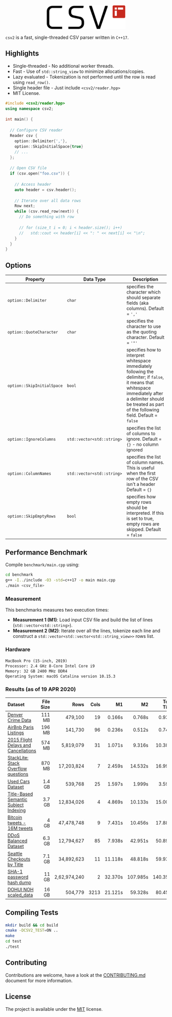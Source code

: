 <p align="center">
  <img height="75" src="img/logo.png" alt="csv2"/>
</p>

`csv2` is a fast, single-threaded CSV parser written in `C++17`.

## Highlights
* Single-threaded - No additional worker threads.
* Fast - Use of `std::string_view` to minimize allocations/copies.
* Lazy evaluated - Tokenization is not performed until the row is read using `read_row()`.
* Single header file - Just include `<csv2/reader.hpp>`
* MIT License.

```cpp
#include <csv2/reader.hpp>
using namespace csv2;

int main() {

  // Configure CSV reader
  Reader csv {
    option::Delimiter{','},
    option::SkipInitialSpace{true}
    // ...
  };

  // Open CSV file
  if (csv.open("foo.csv")) {
    
    // Access header
    auto header = csv.header();

    // Iterate over all data rows
    Row next;
    while (csv.read_row(next)) {
      // Do something with row

      // for (size_t i = 0; i < header.size(); i++)
      //   std::cout << header[i] << ": " << next[i] << "\n";
    }
  }
}
```

## Options

| Property | Data Type | Description |
|--------------------|-------------------|----------------------------------------------------------------------------------------------------------------------------------------------------------------------------------------------------------------------|
| `option::Delimiter` | `char` | specifies the character which should separate fields (aka columns). Default = `','` |
| `option::QuoteCharacter` | `char` | specifies the character to use as the quoting character. Default = `'"'` |
| `option::SkipInitialSpace` | `bool` | specifies how to interpret whitespace immediately following the delimiter; if `false`, it means that whitespace immediately after a delimiter should be treated as part of the following field. Default = `false` |
| `option::IgnoreColumns` | `std::vector<std::string>` | specifies the list of columns to ignore. Default = ```{}``` - no column ignored |
| `option::ColumnNames` | `std::vector<std::string>` | specifies the list of column names. This is useful when the first row of the CSV isn't a header Default = ```{}``` |
| `option::SkipEmptyRows` | `bool` | specifies how empty rows should be interpreted. If this is set to true, empty rows are skipped. Default = ```false``` |

## Performance Benchmark

Compile `benchmark/main.cpp` using:

```bash
cd benchmark
g++ -I../include -O3 -std=c++17 -o main main.cpp
./main <csv_file>
```

### Measurement

This benchmarks measures two execution times:

* **Measurement 1 (M1)**: Load input CSV file and build the list of lines (`std::vector<std::string>`).
* **Measurement 2 (M2)**: Iterate over all the lines, tokenize each line and construct a `std::vector<std::vector<std::string_view>>` rows list.

### Hardware 

```
MacBook Pro (15-inch, 2019)
Processor: 2.4 GHz 8-Core Intel Core i9
Memory: 32 GB 2400 MHz DDR4
Operating System: macOS Catalina version 10.15.3
```

### Results (as of 19 APR 2020)

| Dataset | File Size | Rows | Cols | M1 | M2 | Total Time |
|:---     |       ---:|  ---:|  ---:|  ---:|  ---:|  ---:|
| [Denver Crime Data](https://www.kaggle.com/paultimothymooney/denver-crime-data) | 111 MB | 479,100 | 19 | 0.166s | 0.768s | 0.934s |
| [AirBnb Paris Listings](https://www.kaggle.com/juliatb/airbnb-paris) | 196 MB | 141,730 | 96 | 0.236s | 0.512s | 0.749s |
| [2015 Flight Delays and Cancellations](https://www.kaggle.com/usdot/flight-delays) | 574 MB | 5,819,079 | 31 | 1.071s | 9.316s | 10.387s |
| [StackLite: Stack Overflow questions](https://www.kaggle.com/stackoverflow/stacklite) | 870 MB | 17,203,824 | 7 | 2.459s | 14.532s | 16.991s |
| [Used Cars Dataset](https://www.kaggle.com/austinreese/craigslist-carstrucks-data) | 1.4 GB | 539,768 | 25 | 1.597s | 1.999s | 3.596s |
| [Title-Based Semantic Subject Indexing](https://www.kaggle.com/hsrobo/titlebased-semantic-subject-indexing) | 3.7 GB | 12,834,026 | 4 | 4.869s | 10.133s | 15.002s |
| [Bitcoin tweets - 16M tweets](https://www.kaggle.com/alaix14/bitcoin-tweets-20160101-to-20190329) | 4 GB | 47,478,748 | 9 | 7.431s | 10.456s | 17.887s |
| [DDoS Balanced Dataset](https://www.kaggle.com/devendra416/ddos-datasets) | 6.3 GB | 12,794,627 | 85 | 7.938s | 42.951s | 50.890s |
| [Seattle Checkouts by Title](https://www.kaggle.com/city-of-seattle/seattle-checkouts-by-title) | 7.1 GB | 34,892,623 | 11 | 11.118s | 48.818s | 59.937s |
| [SHA-1 password hash dump](https://www.kaggle.com/urvishramaiya/have-i-been-pwnd) | 11 GB | 2,62,974,240 | 2 | 32.370s | 107.985s | 140.356s |
| [DOHUI NOH scaled_data](https://www.kaggle.com/seaa0612/scaled-data) | 16 GB | 504,779 | 3213 | 21.121s | 59.328s | 80.450s |

## Compiling Tests

```bash
mkdir build && cd build
cmake -DCSV2_TEST=ON ..
make
cd test
./test
```

## Contributing
Contributions are welcome, have a look at the [CONTRIBUTING.md](CONTRIBUTING.md) document for more information.

## License
The project is available under the [MIT](https://opensource.org/licenses/MIT) license.
